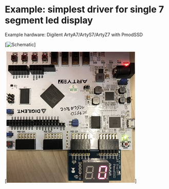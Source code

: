 # Example: simplest driver for single 7 segment led display

Example hardware: Digilent ArtyA7/ArtyS7/ArtyZ7 with PmodSSD

[![Schematic](https://raw.githubusercontent.com/signalius/FPGA_Verilog_Examples/master/Example_7seg_led_display/schmatic.png)]
  
[![Photo from Arty S7](https://raw.githubusercontent.com/signalius/FPGA_Verilog_Examples/master/Example_7seg_led_display/photo.jpeg)]
